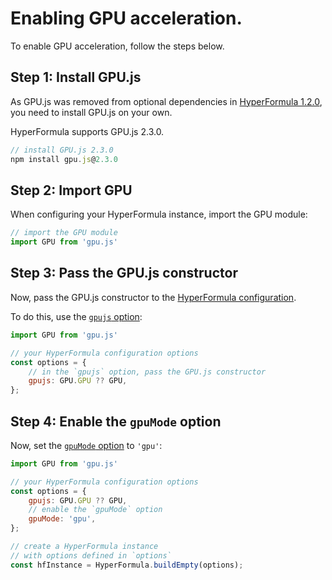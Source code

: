 # Enabling GPU acceleration.

To enable GPU acceleration, follow the steps below.

## Step 1: Install GPU.js

As GPU.js was removed from optional dependencies in [HyperFormula 1.2.0](../guide/release-notes.md#_1-2-0), you need to install GPU.js on your own.

HyperFormula supports GPU.js 2.3.0.

```js
// install GPU.js 2.3.0
npm install gpu.js@2.3.0
```
## Step 2: Import GPU

When configuring your HyperFormula instance, import the GPU module:
```js
// import the GPU module
import GPU from 'gpu.js'
```

## Step 3: Pass the GPU.js constructor

Now, pass the GPU.js constructor to the [HyperFormula configuration](./configuration-options.md).

To do this, use the [`gpujs` option](../api/interfaces/configparams.md#gpujs):
```js
import GPU from 'gpu.js'

// your HyperFormula configuration options
const options = {
    // in the `gpujs` option, pass the GPU.js constructor
    gpujs: GPU.GPU ?? GPU,
};
```
## Step 4: Enable the `gpuMode` option

Now, set the [`gpuMode` option](../api/interfaces/configparams.md#gpumode) to `'gpu'`:
```js
import GPU from 'gpu.js'

// your HyperFormula configuration options 
const options = {
    gpujs: GPU.GPU ?? GPU,
    // enable the `gpuMode` option
    gpuMode: 'gpu',
};

// create a HyperFormula instance
// with options defined in `options`
const hfInstance = HyperFormula.buildEmpty(options);
```